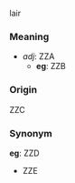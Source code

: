 lair
### Meaning
+ _adj_: ZZA
    + __eg__: ZZB

### Origin

ZZC

### Synonym

__eg__: ZZD

+ ZZE


